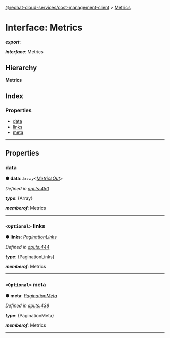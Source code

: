 [@redhat-cloud-services/cost-management-client](../README.md) > [Metrics](../interfaces/metrics.md)

# Interface: Metrics

*__export__*: 

*__interface__*: Metrics

## Hierarchy

**Metrics**

## Index

### Properties

* [data](metrics.md#data)
* [links](metrics.md#links)
* [meta](metrics.md#meta)

---

## Properties

<a id="data"></a>

###  data

**● data**: *`Array`<[MetricsOut](metricsout.md)>*

*Defined in [api.ts:450](https://github.com/rvsia/javascript-clients/blob/master/packages/cost-management/api.ts#L450)*

*__type__*: {Array}

*__memberof__*: Metrics

___
<a id="links"></a>

### `<Optional>` links

**● links**: *[PaginationLinks](paginationlinks.md)*

*Defined in [api.ts:444](https://github.com/rvsia/javascript-clients/blob/master/packages/cost-management/api.ts#L444)*

*__type__*: {PaginationLinks}

*__memberof__*: Metrics

___
<a id="meta"></a>

### `<Optional>` meta

**● meta**: *[PaginationMeta](paginationmeta.md)*

*Defined in [api.ts:438](https://github.com/rvsia/javascript-clients/blob/master/packages/cost-management/api.ts#L438)*

*__type__*: {PaginationMeta}

*__memberof__*: Metrics

___


